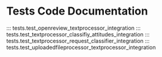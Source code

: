 # Tests Code Documentation


::: tests.test_openreview_textprocessor_integration
::: tests.test_textprocessor_classifiy_attitudes_integration
::: tests.test_textprocessor_request_classifier_integration
::: tests.test_uploadedfileprocessor_textprocessor_integration